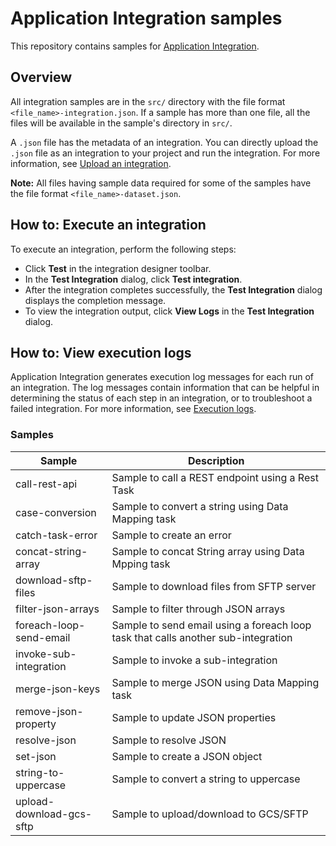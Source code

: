 # Application Integration samples

This repository contains samples for
[Application Integration](https://cloud.google.com/application-integration/docs).

## Overview

All integration samples are in the `src/` directory with the file format
`<file_name>-integration.json`. If a sample has more than one file, all the
files will be available in the sample's directory in `src/`.

A `.json` file has the metadata of an integration. You can directly upload the
`.json` file as an integration to your project and run the integration. For more
information, see
[Upload an integration](https://cloud.google.com/application-integration/docs/upload-download#upload-an-integration).

**Note:** All files having sample data required for some of the samples have the
file format `<file_name>-dataset.json`.

## How to: Execute an integration

To execute an integration, perform the following steps:

*   Click **Test** in the integration designer toolbar.
*   In the **Test Integration** dialog, click **Test integration**.
*   After the integration completes successfully, the **Test Integration**
    dialog displays the completion message.
*   To view the integration output, click **View Logs** in the **Test
    Integration** dialog.

## How to: View execution logs

Application Integration generates execution log messages for each run of an
integration. The log messages contain information that can be helpful in
determining the status of each step in an integration, or to troubleshoot a
failed integration. For more information, see
[Execution logs](https://cloud.google.com/application-integration/docs/viewing-logs).

### <a name="samples"></a>Samples

| Sample | Description |
|---|---|
| call-rest-api | Sample to call a REST endpoint using a Rest Task |
| case-conversion | Sample to convert a string using Data Mapping task |
| catch-task-error | Sample to create an error |
| concat-string-array | Sample to concat String array using Data Mpping task |
| download-sftp-files | Sample to download files from SFTP server |
| filter-json-arrays | Sample to filter through JSON arrays |
| foreach-loop-send-email | Sample to send email using a foreach loop task that calls another sub-integration |
| invoke-sub-integration | Sample to invoke a sub-integration |
| merge-json-keys | Sample to merge JSON using Data Mapping task |
| remove-json-property | Sample to update JSON properties |
| resolve-json | Sample to resolve JSON  |
| set-json | Sample to create a JSON object |
| string-to-uppercase | Sample to convert a string to uppercase |
| upload-download-gcs-sftp | Sample to upload/download to GCS/SFTP |                    |
